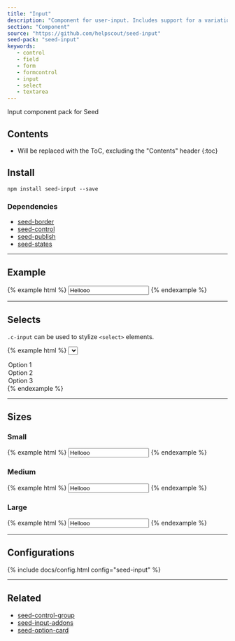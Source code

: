 ```yaml
---
title: "Input"
description: "Component for user-input. Includes support for a variation of sizes and states."
section: "Component"
source: "https://github.com/helpscout/seed-input"
seed-pack: "seed-input"
keywords:
   - control
   - field
   - form
   - formcontrol
   - input
   - select
   - textarea
---
```


Input component pack for Seed

## Contents

* Will be replaced with the ToC, excluding the "Contents" header
{:toc}

## Install

```
npm install seed-input --save
```


### Dependencies

* [seed-border](/seed/packs/seed-border)
* [seed-control](/seed/packs/seed-control)
* [seed-publish](/seed/packs/seed-publish)
* [seed-states](/seed/packs/seed-states)



---


## Example

{% example html %}
<input class="c-input" placeholder="Hello" value="Hellooo">
{% endexample %}



---



## Selects

`.c-input` can be used to stylize `<select>` elements.

{% example html %}
<select class="c-input">
  <option>Option 1</option>
  <option>Option 2</option>
  <option>Option 3</option>
</select>
{% endexample %}



----



## Sizes

### Small

{% example html %}
<input class="c-input c-input--sm" placeholder="Hello" value="Hellooo">
{% endexample %}


### Medium

{% example html %}
<input class="c-input c-input--md" placeholder="Hello" value="Hellooo">
{% endexample %}


### Large

{% example html %}
<input class="c-input c-input--lg" placeholder="Hello" value="Hellooo">
{% endexample %}



---



## Configurations

{% include docs/config.html config="seed-input" %}



---



## Related

* [seed-control-group](/seed/packs/seed-control-group)
* [seed-input-addons](/seed/packs/seed-input-addons)
* [seed-option-card](/seed/packs/seed-option-card)
